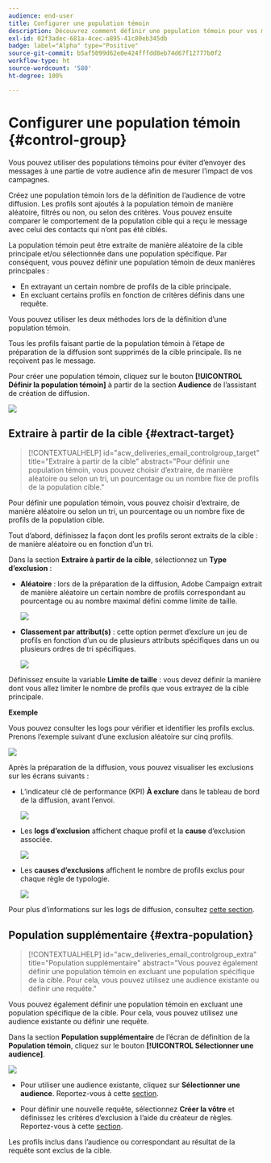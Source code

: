 ```yaml
---
audience: end-user
title: Configurer une population témoin
description: Découvrez comment définir une population témoin pour vos messages dans l’interface utilisateur web de Campaign.
exl-id: 02f3adec-681a-4cec-a895-41c80eb345db
badge: label="Alpha" type="Positive"
source-git-commit: b5af5099d62e0e424fffdd8eb74d67f12777b0f2
workflow-type: ht
source-wordcount: '580'
ht-degree: 100%

---
```


# Configurer une population témoin {#control-group}

Vous pouvez utiliser des populations témoins pour éviter d’envoyer des messages à une partie de votre audience afin de mesurer l’impact de vos campagnes.

Créez une population témoin lors de la définition de l’audience de votre diffusion. Les profils sont ajoutés à la population témoin de manière aléatoire, filtrés ou non, ou selon des critères. Vous pouvez ensuite comparer le comportement de la population cible qui a reçu le message avec celui des contacts qui n’ont pas été ciblés.

La population témoin peut être extraite de manière aléatoire de la cible principale et/ou sélectionnée dans une population spécifique. Par conséquent, vous pouvez définir une population témoin de deux manières principales :

* En extrayant un certain nombre de profils de la cible principale.
* En excluant certains profils en fonction de critères définis dans une requête.

Vous pouvez utiliser les deux méthodes lors de la définition d’une population témoin.

Tous les profils faisant partie de la population témoin à l’étape de préparation de la diffusion sont supprimés de la cible principale. Ils ne reçoivent pas le message.

Pour créer une population témoin, cliquez sur le bouton **[!UICONTROL Définir la population témoin]** à partir de la section **Audience** de l’assistant de création de diffusion.

![](assets/control-group1.png)

## Extraire à partir de la cible {#extract-target}

>[!CONTEXTUALHELP]
>id="acw_deliveries_email_controlgroup_target"
>title="Extraire à partir de la cible"
>abstract="Pour définir une population témoin, vous pouvez choisir d’extraire, de manière aléatoire ou selon un tri, un pourcentage ou un nombre fixe de profils de la population cible."

Pour définir une population témoin, vous pouvez choisir d’extraire, de manière aléatoire ou selon un tri, un pourcentage ou un nombre fixe de profils de la population cible.

Tout d’abord, définissez la façon dont les profils seront extraits de la cible : de manière aléatoire ou en fonction d’un tri.

Dans la section **Extraire à partir de la cible**, sélectionnez un **Type d’exclusion** :

* **Aléatoire** : lors de la préparation de la diffusion, Adobe Campaign extrait de manière aléatoire un certain nombre de profils correspondant au pourcentage ou au nombre maximal défini comme limite de taille.

   ![](assets/control-group.png)

* **Classement par attribut(s)** : cette option permet d’exclure un jeu de profils en fonction d’un ou de plusieurs attributs spécifiques dans un ou plusieurs ordres de tri spécifiques.

   ![](assets/control-group2.png)

Définissez ensuite la variable **Limite de taille** : vous devez définir la manière dont vous allez limiter le nombre de profils que vous extrayez de la cible principale.

**Exemple**

Vous pouvez consulter les logs pour vérifier et identifier les profils exclus. Prenons l’exemple suivant d’une exclusion aléatoire sur cinq profils.

![](assets/control-group4.png)

Après la préparation de la diffusion, vous pouvez visualiser les exclusions sur les écrans suivants :

* L’indicateur clé de performance (KPI) **À exclure** dans le tableau de bord de la diffusion, avant l’envoi.

   ![](assets/control-group5.png)

* Les **logs d’exclusion** affichent chaque profil et la **cause** d’exclusion associée.

   ![](assets/control-group6.png)

* Les **causes d’exclusions** affichent le nombre de profils exclus pour chaque règle de typologie.

   ![](assets/control-group7.png)

Pour plus d’informations sur les logs de diffusion, consultez [cette section](../monitor/delivery-logs.md).

## Population supplémentaire {#extra-population}

>[!CONTEXTUALHELP]
>id="acw_deliveries_email_controlgroup_extra"
>title="Population supplémentaire"
>abstract="Vous pouvez également définir une population témoin en excluant une population spécifique de la cible. Pour cela, vous pouvez utilisez une audience existante ou définir une requête."

Vous pouvez également définir une population témoin en excluant une population spécifique de la cible. Pour cela, vous pouvez utilisez une audience existante ou définir une requête.

Dans la section **Population supplémentaire** de l’écran de définition de la **Population témoin**, cliquez sur le bouton **[!UICONTROL Sélectionner une audience]**.

![](assets/control-group3.png)

* Pour utiliser une audience existante, cliquez sur **Sélectionner une audience**. Reportez-vous à cette [section](add-audience.md).

* Pour définir une nouvelle requête, sélectionnez **Créer la vôtre** et définissez les critères d’exclusion à l’aide du créateur de règles. Reportez-vous à cette [section](segment-builder.md).

Les profils inclus dans l’audience ou correspondant au résultat de la requête sont exclus de la cible.